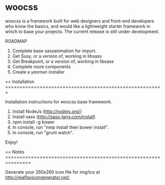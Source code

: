 woocss
======================================================================

woocss is a framework built for web designers and front-end developers who know the basics, and would like a lightweight starter framework in which to base your projects.
The current release is still under development.

ROADMAP

1. Complete base sassanimation for import.
2. Get Susy, or a version of, working in libsass
3. Get Breakpoint, or a version of, working in libsass
4. Complete more components
5. Create a yeoman installer

== Installation =======================================================


Installation instructions for woocss base framework.

1. Install NodeJs (http://nodejs.org/)
2. Install sass (http://sass-lang.com/install)
3. npm install -g bower
4. In console, run "nmp install then bower install".
5. In console, run "grunt watch".

Enjoy!

== Notes ===============================================================

Generate your 260x260 icon file for img/ico at http://realfavicongenerator.net/.



